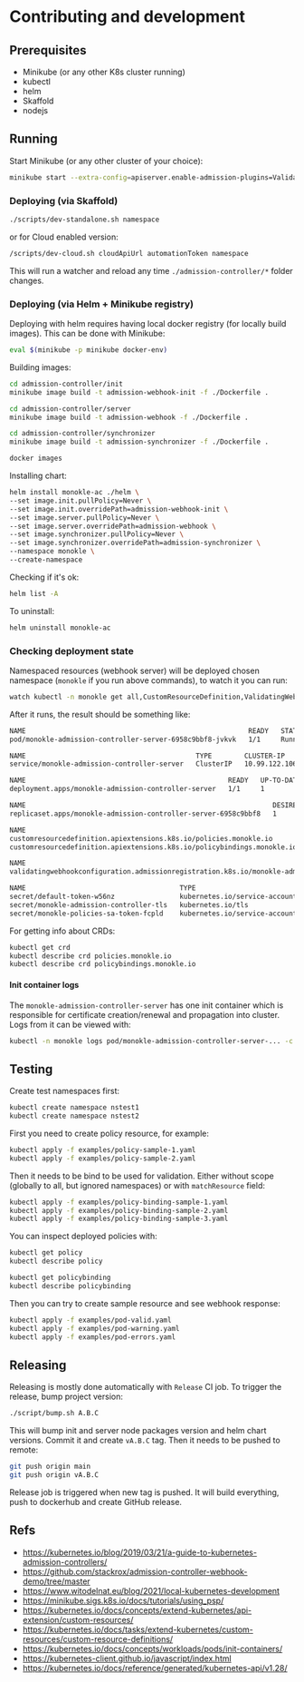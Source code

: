 # Contributing and development

## Prerequisites

* Minikube (or any other K8s cluster running)
* kubectl
* helm
* Skaffold
* nodejs

## Running

Start Minikube (or any other cluster of your choice):

```bash
minikube start --extra-config=apiserver.enable-admission-plugins=ValidatingAdmissionWebhook
```

### Deploying (via Skaffold)

```bash
./scripts/dev-standalone.sh namespace
```

or for Cloud enabled version:

```bash
/scripts/dev-cloud.sh cloudApiUrl automationToken namespace
```

This will run a watcher and reload any time `./admission-controller/*` folder changes.

### Deploying (via Helm + Minikube registry)

Deploying with helm requires having local docker registry (for locally build images). This can be done with Minikube:

```bash
eval $(minikube -p minikube docker-env)
```

Building images:

```bash
cd admission-controller/init
minikube image build -t admission-webhook-init -f ./Dockerfile .

cd admission-controller/server
minikube image build -t admission-webhook -f ./Dockerfile .

cd admission-controller/synchronizer
minikube image build -t admission-synchronizer -f ./Dockerfile .

docker images
```

Installing chart:

```bash
helm install monokle-ac ./helm \
--set image.init.pullPolicy=Never \
--set image.init.overridePath=admission-webhook-init \
--set image.server.pullPolicy=Never \
--set image.server.overridePath=admission-webhook \
--set image.synchronizer.pullPolicy=Never \
--set image.synchronizer.overridePath=admission-synchronizer \
--namespace monokle \
--create-namespace
```

Checking if it's ok:

```bash
helm list -A
```

To uninstall:

```bash
helm uninstall monokle-ac
```

### Checking deployment state

Namespaced resources (webhook server) will be deployed chosen namespace (`monokle` if you run above commands), to watch it you can run:

```bash
watch kubectl -n monokle get all,CustomResourceDefinition,ValidatingWebhookConfiguration,secrets,policies,policybindings
```

After it runs, the result should be something like:

```bash
NAME                                                       READY   STATUS    RESTARTS   AGE
pod/monokle-admission-controller-server-6958c9bbf8-jvkvk   1/1     Running   0          5m11s

NAME                                          TYPE        CLUSTER-IP      EXTERNAL-IP   PORT(S)   AGE
service/monokle-admission-controller-server   ClusterIP   10.99.122.106   <none>        443/TCP   5m11s

NAME                                                  READY   UP-TO-DATE   AVAILABLE   AGE
deployment.apps/monokle-admission-controller-server   1/1     1            1           5m11s

NAME                                                             DESIRED   CURRENT   READY   AGE
replicaset.apps/monokle-admission-controller-server-6958c9bbf8   1         1         1       5m11s

NAME                                                                      CREATED AT
customresourcedefinition.apiextensions.k8s.io/policies.monokle.io         2023-10-12T12:16:04Z
customresourcedefinition.apiextensions.k8s.io/policybindings.monokle.io   2023-10-12T12:16:04Z

NAME                                                                                               WEBHOOKS   AGE
validatingwebhookconfiguration.admissionregistration.k8s.io/monokle-admission-controller-webhook   1          5m11s

NAME                                      TYPE                                  DATA   AGE
secret/default-token-w56nz                kubernetes.io/service-account-token   3      5m39s
secret/monokle-admission-controller-tls   kubernetes.io/tls                     2      5m1s
secret/monokle-policies-sa-token-fcpld    kubernetes.io/service-account-token   3      5m49s
```

For getting info about CRDs:

```bash
kubectl get crd
kubectl describe crd policies.monokle.io
kubectl describe crd policybindings.monokle.io
```

#### Init container logs

The `monokle-admission-controller-server` has one init container which is responsible for certificate creation/renewal and propagation into cluster. Logs from it can be viewed with:

```bash
kubectl -n monokle logs pod/monokle-admission-controller-server-... -c init
```

## Testing

Create test namespaces first:

```bash
kubectl create namespace nstest1
kubectl create namespace nstest2
```

First you need to create policy resource, for example:

```bash
kubectl apply -f examples/policy-sample-1.yaml
kubectl apply -f examples/policy-sample-2.yaml
```

Then it needs to be bind to be used for validation. Either without scope (globally to all, but ignored namespaces) or with `matchResource` field:

```bash
kubectl apply -f examples/policy-binding-sample-1.yaml
kubectl apply -f examples/policy-binding-sample-2.yaml
kubectl apply -f examples/policy-binding-sample-3.yaml
```

You can inspect deployed policies with:

```bash
kubectl get policy
kubectl describe policy

kubectl get policybinding
kubectl describe policybinding
```

Then you can try to create sample resource and see webhook response:

```bash
kubectl apply -f examples/pod-valid.yaml
kubectl apply -f examples/pod-warning.yaml
kubectl apply -f examples/pod-errors.yaml
```

## Releasing

Releasing is mostly done automatically with `Release` CI job. To trigger the release, bump project version:

```bash
./script/bump.sh A.B.C
```

This will bump init and server node packages version and helm chart versions. Commit it and create `vA.B.C` tag. Then it needs to be pushed to remote:

```bash
git push origin main
git push origin vA.B.C
```

Release job is triggered when new tag is pushed. It will build everything, push to dockerhub and create GitHub release.

## Refs

* https://kubernetes.io/blog/2019/03/21/a-guide-to-kubernetes-admission-controllers/
* https://github.com/stackrox/admission-controller-webhook-demo/tree/master
* https://www.witodelnat.eu/blog/2021/local-kubernetes-development
* https://minikube.sigs.k8s.io/docs/tutorials/using_psp/
* https://kubernetes.io/docs/concepts/extend-kubernetes/api-extension/custom-resources/
* https://kubernetes.io/docs/tasks/extend-kubernetes/custom-resources/custom-resource-definitions/
* https://kubernetes.io/docs/concepts/workloads/pods/init-containers/
* https://kubernetes-client.github.io/javascript/index.html
* https://kubernetes.io/docs/reference/generated/kubernetes-api/v1.28/
